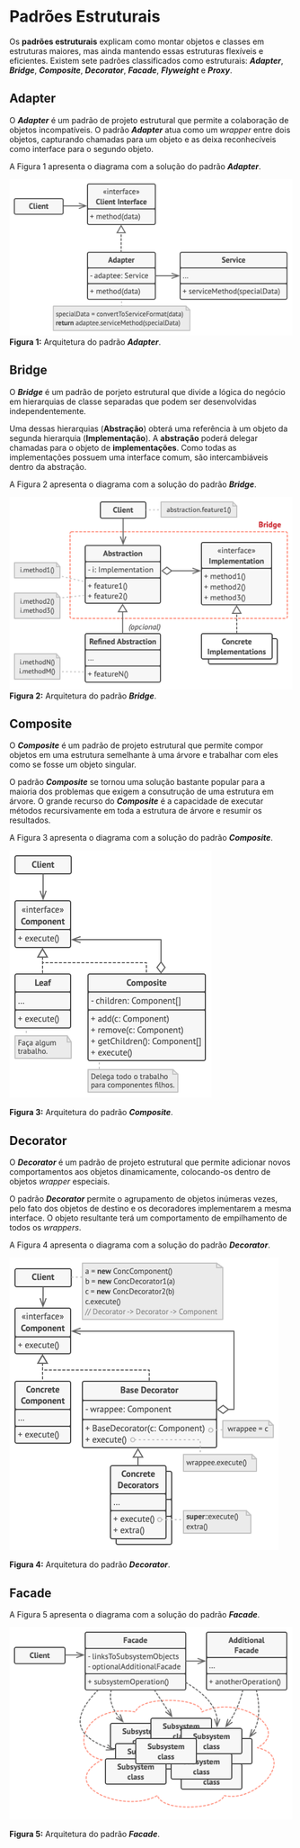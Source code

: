 # Padrões Estruturais

Os **padrões estruturais** explicam como montar objetos e classes em estruturas maiores, mas ainda mantendo essas estruturas flexíveis e eficientes. Existem sete padrões classificados como estruturais: ***Adapter***, ***Bridge***, ***Composite***, ***Decorator***, ***Facade***, ***Flyweight*** e ***Proxy***.

## Adapter

O ***Adapter*** é um padrão de projeto estrutural que permite a colaboração de objetos incompatíveis. O padrão ***Adapter*** atua como um *wrapper* entre dois objetos, capturando chamadas para um objeto e as deixa reconhecíveis como interface para o segundo objeto.

A Figura 1 apresenta o diagrama com a solução do padrão ***Adapter***.

![Adapter](../imagens/estruturais/adapter/adapter_.png)
**Figura 1:** Arquitetura do padrão ***Adapter***.

## Bridge

O ***Bridge*** é um padrão de porjeto estrutural que divide a lógica do negócio em hierarquias de classe separadas que podem ser desenvolvidas independentemente.

Uma dessas hierarquias (**Abstração**) obterá uma referência à um objeto da segunda hierarquia (**Implementação**). A **abstração** poderá delegar chamadas para o objeto de **implementações**. Como todas as implementações possuem uma interface comum, são intercambiáveis dentro da abstração.

A Figura 2 apresenta o diagrama com a solução do padrão ***Bridge***.

![Bridge](../imagens/estruturais/bridge/bridge_.png)
**Figura 2:** Arquitetura do padrão ***Bridge***.

## Composite

O ***Composite*** é um padrão de projeto estrutural que permite compor objetos em uma estrutura semelhante à uma árvore e trabalhar com eles como se fosse um objeto singular.

O padrão ***Composite*** se tornou uma solução bastante popular para a maioria dos problemas que exigem a consutrução de uma estrutura em árvore. O grande recurso do ***Composite*** é a capacidade de executar métodos recursivamente em toda a estrutura de árvore e resumir os resultados.

A Figura 3 apresenta o diagrama com a solução do padrão ***Composite***.

![Composite](../imagens/estruturais/composite/composite_.png)

**Figura 3:** Arquitetura do padrão ***Composite***.

## Decorator

O ***Decorator*** é um padrão de projeto estrutural que permite adicionar novos comportamentos aos objetos dinamicamente, colocando-os dentro de objetos *wrapper* especiais.

O padrão ***Decorator*** permite o agrupamento de objetos inúmeras vezes, pelo fato dos objetos de destino e os decoradores implementarem a mesma interface. O objeto resultante terá um comportamento de empilhamento de todos os *wrappers*.

A Figura 4 apresenta o diagrama com a solução do padrão ***Decorator***.

![Decorator](../imagens/estruturais/decorator/decorator_.png)

**Figura 4:** Arquitetura do padrão ***Decorator***.

## Facade

A Figura 5 apresenta o diagrama com a solução do padrão ***Facade***.

![Facade](../imagens/estruturais/facade/facade_.png)

**Figura 5:** Arquitetura do padrão ***Facade***.
